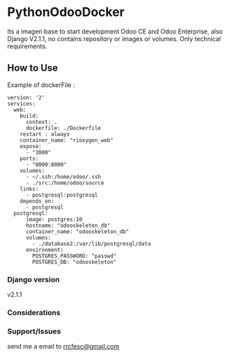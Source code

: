 # PythonOdooDocker
Its a imagen base to start development Odoo CE and Odoo Enterprise, also Django V2.1.1, no contains repository or images or volumes. Only technical requirements.

## How to Use
Example of dockerFile :

```
version: '2'
services:
  web:
    build:
      context: .
      dockerfile: ./Dockerfile
    restart : always
    container_name: "rioxygen_web"
    expose:
      - "3000"
    ports:
      - "8000:8000"
    volumes:
      - ~/.ssh:/home/odoo/.ssh
      - ./src:/home/odoo/source
    links:
      - postgresql:postgresql
    depends_on:
      - postgresql
  postgresql:
      image: postgres:10
      hostname: "odooskeleton_db"
      container_name: "odooskeleton_db"
      volumes:
        - ./database2:/var/lib/postgresql/data
      environment:
        POSTGRES_PASSWORD: "passwd"
        POSTGRES_DB: "odooskeleton"
```
### Django version
v2.1.1

### Considerations


### Support/Issues
send me a email to <rrcfesc@gmail.com>
